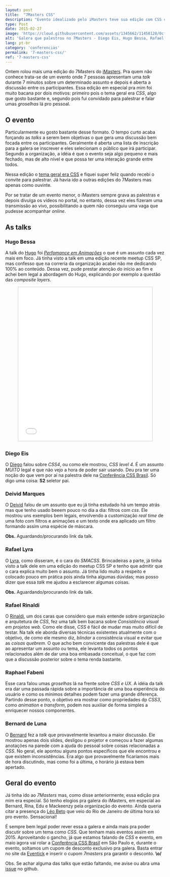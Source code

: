 ```yaml
---
layout: post
title:  "7Masters CSS"
description: "Evento idealizado pelo iMasters teve sua edição com CSS como tema"
type: Post
date: 2015-02-27
image: 'https://cloud.githubusercontent.com/assets/1345662/11458128/0cfacf50-96a1-11e5-857b-54d3ca621ba1.jpg'
alt: 'Galera que palestrou no 7Masters - Diego Eis, Hugo Bessa, Rafael Lyra, Deivid Marques, Raphael Fabeni, Rafael Rinaldi e Bernard de Luna'
lang: pt-br
category: 'conferencias'
permalink: '7-masters-css/'
ref: '7-masters-css'
---
```


Ontem rolou mais uma edição do 7Masters do [iMasters](http://www.imasters.com.br). Pra quem não conhece trata-se de um evento onde 7 pessoas apresentam uma *talk* durante 7 minutos sobre um determinado assunto e depois é aberta a discussão entre os participantes. Essa edição em especial pra mim foi muito bacana por dois motivos: primeiro pois o tema geral era *CSS*, algo que gosto bastante e, segundo pois fui convidado para palestrar e falar umas *groselhas* lá pro pessoal.

## O evento

Particularmente eu gosto bastante desse formato. O tempo curto acaba forçando as *talks* a serem bem objetivas o que gera uma discussão bem focada entre os participantes. Geralmente é aberta uma lista de inscrição para a galera se inscrever e eles selecionam o público que irá participar. Segundo a organização, a idéia é que o evento seja algo pequeno e mais fechado, mas de alto nível e que possa ter uma interação grande entre todos.

Nessa edição o [tema geral era CSS](http://setemasters.imasters.com.br/edicoes/css/) e fiquei super feliz quando recebi o convite para palestrar. Já havia ido a outras edições do 7Masters mas apenas como ouvinte.

Por se tratar de um evento menor, o iMasters sempre grava as palestras e depois divulga os vídeos no portal, no entanto, dessa vez eles fizeram uma transmissão ao vivo, possibilitando a quem não conseguiu uma vaga que pudesse acompanhar *online*.

## As talks

### Hugo Bessa

A talk do [Hugo](https://twitter.com/hugoabessa) foi *[Perfomance em Animações](http://pt.slideshare.net/hugobessaa/performance-em-animacoes)* o que é um assunto cada vez mais em foco. Já tinha visto a talk em uma edição recente meetup CSS SP, mas confesso que na correria da organização acabei não me dedicando 100% ao conteúdo. Dessa vez, pude prestar atenção do início ao fim e achei bem legal a abordagem do Hugo, explicando por exemplo a questão das *composite layers*.

<figure class="text-center loading">
  <iframe src="//www.slideshare.net/slideshow/embed_code/45145819" width="595" height="485" frameborder="0" marginwidth="0" marginheight="0" scrolling="no" style="border:1px solid #CCC; border-width:1px; margin-bottom:5px; max-width: 100%;" allowfullscreen> </iframe>
</figure>

### Diego Eis

O [Diego](https://twitter.com/diegoeis) falou sobre *CSS4*, ou como ele mostrou, *CSS level 4*. É um assunto *MUITO* legal e que não vejo a hora de poder sair usando. Deu pra ter uma noção do que vem por aí na palestra dele na [Conferência CSS Brasil](http://www.conferenciacssbrasil.com.br/). Só digo uma coisa: **S2** seletor pai.

<script async class="speakerdeck-embed" data-id="3103630786714e45a691f7e8d61a68d5" data-ratio="1.33333333333333" src="//speakerdeck.com/assets/embed.js"></script>

### Deivid Marques

O [Deivid](https://twitter.com/deividmarques) falou de um assunto que eu já tinha estudado há um tempo atrás mas que tenho usado beeem pouco no dia a dia: filtros com *css*. Ele mostrou uns exemplos bem legais, envolvendo a customização *real time* de uma foto com filtros e animações e um texto onde era aplicado um filtro formando assim uma espécie de máscara.

**Obs.** Aguardando/procurando link da talk.

### Rafael Lyra

O [Lyra](https://twitter.com/rafaellyra), como disseram, é o cara do *SMACSS*. Brincadeiras a parte, já tinha visto a talk dele em uma edição do meetup CSS SP e tenho que admitir que o cara explica muito bem o assunto. Já tinha lido muito a respeito e colocado pouco em prática pois ainda tinha algumas dúvidas; mas posso dizer que essa *talk* me ajudou a esclarecer algumas coisas.

**Obs.** Aguardando/procurando link da talk.

### Rafael Rinaldi

O [Rinaldi](https://twitter.com/rafaelrinaldi), um dos caras que considero que mais entende sobre organização e arquitetura de *CSS*, fez uma talk bem bacana sobre *Consistência visual em projetos web*. Como ele disse, *CSS* é fácil de mudar mas muito difícil de testar. Na talk ele aborda diversas técnicas existentes atualmente com o objetivo, de como ele mesmo diz, *blindar* a consistência visual e evitar que as *coisas quebrem*. O que acho bem convicente das palestras dele é que ao apresentar um assunto ou tema, ele levanta todos os pontos relacionados além de dar uma boa embasada conceitual, o que faz com que a discussão posterior sobre o tema renda bastante.

<script async class="speakerdeck-embed" data-id="800019540e264ff9829777354676d9f5" data-ratio="1.33333333333333" src="//speakerdeck.com/assets/embed.js"></script>

### Raphael Fabeni

Esse cara falou umas *groselhas* lá na frente sobre *CSS e UX*. A idéia da talk era dar uma passada rápida sobre a importância de uma boa experiência do usuário e como os mínimos detalhes podem fazer uma grande diferença. Partindo desse ponto, o objetivo era mostrar como propriedades dp *CSS3*, como *animation* e *transform*, podem nos auxiliar de forma simples a enriquecer nossos componentes.

<script async class="speakerdeck-embed" data-id="0d273809db77416c98d2e2ccf2197680" data-ratio="1.33333333333333" src="//speakerdeck.com/assets/embed.js"></script>

### Bernard de Luna

O [Bernard](https://twitter.com/bernarddeluna) fez a *talk* que provavelmente levantou a maior discussão. Ele mostrou apenas dois slides, desligou o projetor e começou a fazer algumas anotações na parede com a ajuda do pessoal sobre coisas relacionadas a *CSS*. No geral, ele apontou alguns pontos específicos que ele encontrou e que existem inconsistências. Era algo que provavelmente ficaríamos mais de hora discutindo, mas como foi a última, o horário já estava bem apertado.

## Geral do evento

Já tinha ido ao *7Masters* mas, como disse anteriormente, essa edição pra mim era especial. Só tenho elogios pra galera do iMasters, em especial ao Bernard, Rina, Edu e Mackeenzy pela organização do evento. Ainda queria citar a presença do [Léo Beto](https://twitter.com/leobetosouza) que veio do Rio de Janeiro de última hora só pro evento. Sensacional!

É sempre bem legal poder rever essa a galera e ainda mais pra poder discutir sobre um tema como *CSS*. Que tenham mais eventos assim em 2015. Aproveitando o gancho, já que estamos falando de *CSS* e evento, em maio agora vai rolar a [Conferência CSS Brasil](http://www.conferenciacssbrasil.com.br) em São Paulo e, durante o evento, soltamos um cupom de desconto exclusivo pra galera. Basta entrar no site da [Eventick](http://www.eventick.com.br/conferenciacssbrasil) e inserir o cupom *7masters* pra garantir o desconto. **\o/**

Obs. Se achar alguma das talks que estão faltando, me avise ou abra uma [issue](https://github.com/raphaelfabeni/raphaelfabeni.github.io/issues) no github.
